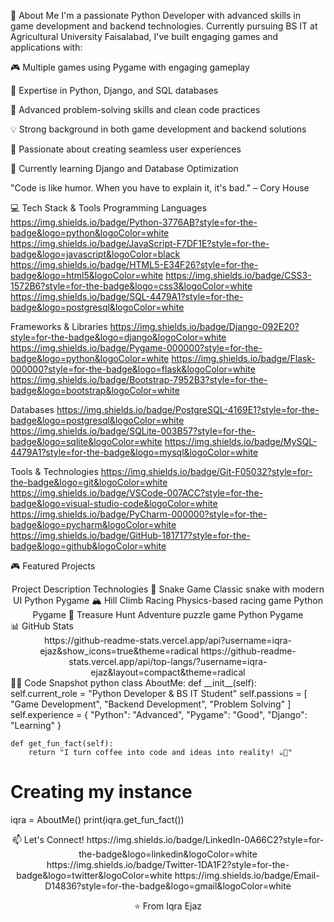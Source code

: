 🚀 About Me
I'm a passionate Python Developer with advanced skills in game development and backend technologies. Currently pursuing BS IT at Agricultural University Faisalabad, I've built engaging games and applications with:

🎮 Multiple games using Pygame with engaging gameplay

🎯 Expertise in Python, Django, and SQL databases

🌟 Advanced problem-solving skills and clean code practices

💡 Strong background in both game development and backend solutions

📱 Passionate about creating seamless user experiences

🧬 Currently learning Django and Database Optimization

"Code is like humor. When you have to explain it, it's bad." – Cory House

💻 Tech Stack & Tools
Programming Languages
https://img.shields.io/badge/Python-3776AB?style=for-the-badge&logo=python&logoColor=white
https://img.shields.io/badge/JavaScript-F7DF1E?style=for-the-badge&logo=javascript&logoColor=black
https://img.shields.io/badge/HTML5-E34F26?style=for-the-badge&logo=html5&logoColor=white
https://img.shields.io/badge/CSS3-1572B6?style=for-the-badge&logo=css3&logoColor=white
https://img.shields.io/badge/SQL-4479A1?style=for-the-badge&logo=postgresql&logoColor=white

Frameworks & Libraries
https://img.shields.io/badge/Django-092E20?style=for-the-badge&logo=django&logoColor=white
https://img.shields.io/badge/Pygame-000000?style=for-the-badge&logo=python&logoColor=white
https://img.shields.io/badge/Flask-000000?style=for-the-badge&logo=flask&logoColor=white
https://img.shields.io/badge/Bootstrap-7952B3?style=for-the-badge&logo=bootstrap&logoColor=white

Databases
https://img.shields.io/badge/PostgreSQL-4169E1?style=for-the-badge&logo=postgresql&logoColor=white
https://img.shields.io/badge/SQLite-003B57?style=for-the-badge&logo=sqlite&logoColor=white
https://img.shields.io/badge/MySQL-4479A1?style=for-the-badge&logo=mysql&logoColor=white

Tools & Technologies
https://img.shields.io/badge/Git-F05032?style=for-the-badge&logo=git&logoColor=white
https://img.shields.io/badge/VSCode-007ACC?style=for-the-badge&logo=visual-studio-code&logoColor=white
https://img.shields.io/badge/PyCharm-000000?style=for-the-badge&logo=pycharm&logoColor=white
https://img.shields.io/badge/GitHub-181717?style=for-the-badge&logo=github&logoColor=white

🎮 Featured Projects
<div align="center">
Project	Description	Technologies
🐍 Snake Game	Classic snake with modern UI	Python Pygame
🏔️ Hill Climb Racing	Physics-based racing game	Python Pygame
💎 Treasure Hunt	Adventure puzzle game	Python Pygame
</div>
📊 GitHub Stats
<div align="center">
https://github-readme-stats.vercel.app/api?username=iqra-ejaz&show_icons=true&theme=radical
https://github-readme-stats.vercel.app/api/top-langs/?username=iqra-ejaz&layout=compact&theme=radical

</div>
👩‍💻 Code Snapshot
python
class AboutMe:
    def __init__(self):
        self.current_role = "Python Developer & BS IT Student"
        self.passions = [
            "Game Development",
            "Backend Development", 
            "Problem Solving"
        ]
        self.experience = {
            "Python": "Advanced",
            "Pygame": "Good", 
            "Django": "Learning"
        }
    
    def get_fun_fact(self):
        return "I turn coffee into code and ideas into reality! ☕🚀"

# Creating my instance
iqra = AboutMe()
print(iqra.get_fun_fact())
<div align="center">
📫 Let's Connect!
https://img.shields.io/badge/LinkedIn-0A66C2?style=for-the-badge&logo=linkedin&logoColor=white
https://img.shields.io/badge/Twitter-1DA1F2?style=for-the-badge&logo=twitter&logoColor=white
https://img.shields.io/badge/Email-D14836?style=for-the-badge&logo=gmail&logoColor=white

⭐️ From Iqra Ejaz
